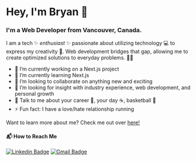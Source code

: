 # Hey, I'm Bryan 👋

### I'm a Web Developer from Vancouver, Canada.

I am a tech ✨ _enthusiast_ ✨ passionate about utilizing technology 💻 to express my creativity 🎨. Web development bridges that gap, allowing me to create optimized solutions to everyday problems. 👨‍💻

- 🔭 I’m currently working on a Next.js project
- 🌱 I’m currently learning Next.js
- 👯 I’m looking to collaborate on anything new and exciting
- 🧠 I’m looking for insight with industry experience, web development, and personal growth
- 💬 Talk to me about your career 💼, your day ☕️, basketball 🏀
- ⚡️ Fun fact: I have a love/hate relationship running
<!-- - 📫 How to reach me: ... -->

Want to learn more about me? Check me out over [here!](https://bryanbrotonel.live/)

#### 📬 How to Reach Me 
[![Linkedin Badge](https://img.shields.io/badge/-LinkedIn-blue?style=flat-square&logo=Linkedin&logoColor=white&link=https://www.linkedin.com/in/bryanbrotonel/)](https://www.linkedin.com/in/bryanbrotonel)
[![Gmail Badge](https://img.shields.io/badge/-Gmail-d14836?style=flat-square&logo=Gmail&logoColor=white&link=mailto:mrbryanbrotonel@gmail.com)](mailto:mrbryanbrotonel@gmail.com)

<!--
**bryanbrotonel/bryanbrotonel** is a ✨ _special_ ✨ repository because its `README.md` (this file) appears on your GitHub profile.

Here are some ideas to get you started:

- 🔭 I’m currently working on ...
- 🌱 I’m currently learning ...
- 👯 I’m looking to collaborate on ...
- 🤔 I’m looking for help with ...
- 💬 Ask me about ...
- 📫 How to reach me: ...
- 😄 Pronouns: ...
- ⚡ Fun fact: ...
-->
